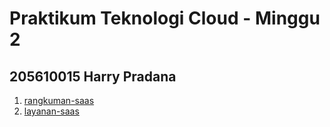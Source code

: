 # Praktikum Teknologi Cloud - Minggu 2
## 205610015 Harry Pradana
1.  [rangkuman-saas](https://github.com/harry-prd/tekn-cloud-computing/blob/master/minggu-02/rangkuman-saas.md)
2.  [layanan-saas](https://github.com/harry-prd/tekn-cloud-computing/blob/master/minggu-02/layanan-saas.md)